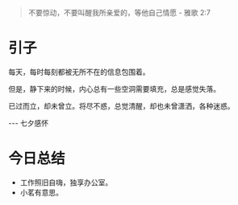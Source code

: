 
> 不要惊动，不要叫醒我所亲爱的，等他自己情愿 - 雅歌 2:7
# 引子

每天，每时每刻都被无所不在的信息包围着。

但是，静下来的时候，内心总有一些空洞需要填充，总是感觉失落。

已过而立，却未曾立。将尽不惑，总觉清醒，却也未曾潇洒，各种迷惑。

--- 七夕感怀

# 今日总结
* 工作照旧自嗨，独享办公室。
* 小茗有意思。

